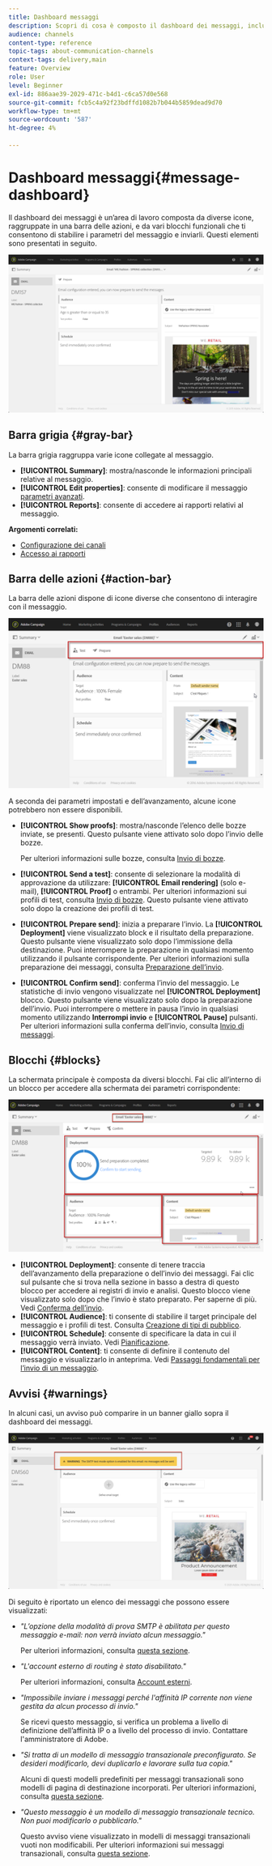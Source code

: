 ```yaml
---
title: Dashboard messaggi
description: Scopri di cosa è composto il dashboard dei messaggi, inclusa la barra delle azioni e i vari blocchi funzionali.
audience: channels
content-type: reference
topic-tags: about-communication-channels
context-tags: delivery,main
feature: Overview
role: User
level: Beginner
exl-id: 886aae39-2029-471c-b4d1-c6ca57d0e568
source-git-commit: fcb5c4a92f23bdffd1082b7b044b5859dead9d70
workflow-type: tm+mt
source-wordcount: '587'
ht-degree: 4%

---
```


# Dashboard messaggi{#message-dashboard}

Il dashboard dei messaggi è un’area di lavoro composta da diverse icone, raggruppate in una barra delle azioni, e da vari blocchi funzionali che ti consentono di stabilire i parametri del messaggio e inviarli. Questi elementi sono presentati in seguito.

![](assets/delivery_dashboard_2.png)

## Barra grigia {#gray-bar}

La barra grigia raggruppa varie icone collegate al messaggio.

* **[!UICONTROL Summary]**: mostra/nasconde le informazioni principali relative al messaggio.
* **[!UICONTROL Edit properties]**: consente di modificare il messaggio [parametri avanzati](../../administration/using/configuring-email-channel.md#list-of-email-properties).
* **[!UICONTROL Reports]**: consente di accedere ai rapporti relativi al messaggio.

**Argomenti correlati:**

* [Configurazione dei canali](../../administration/using/about-channel-configuration.md)
* [Accesso ai rapporti](../../reporting/using/about-dynamic-reports.md)

## Barra delle azioni {#action-bar}

La barra delle azioni dispone di icone diverse che consentono di interagire con il messaggio.

![](assets/delivery_dashboard_4.png)

A seconda dei parametri impostati e dell’avanzamento, alcune icone potrebbero non essere disponibili.

* **[!UICONTROL Show proofs]**: mostra/nasconde l’elenco delle bozze inviate, se presenti. Questo pulsante viene attivato solo dopo l’invio delle bozze.

   Per ulteriori informazioni sulle bozze, consulta [Invio di bozze](../../sending/using/sending-proofs.md).

* **[!UICONTROL Send a test]**: consente di selezionare la modalità di approvazione da utilizzare: **[!UICONTROL Email rendering]** (solo e-mail), **[!UICONTROL Proof]** o entrambi. Per ulteriori informazioni sui profili di test, consulta [Invio di bozze](../../sending/using/sending-proofs.md). Questo pulsante viene attivato solo dopo la creazione dei profili di test.

* **[!UICONTROL Prepare send]**: inizia a preparare l’invio. La **[!UICONTROL Deployment]** viene visualizzato block e il risultato della preparazione. Questo pulsante viene visualizzato solo dopo l’immissione della destinazione. Puoi interrompere la preparazione in qualsiasi momento utilizzando il pulsante corrispondente. Per ulteriori informazioni sulla preparazione dei messaggi, consulta [Preparazione dell’invio](../../sending/using/preparing-the-send.md).

* **[!UICONTROL Confirm send]**: conferma l’invio del messaggio. Le statistiche di invio vengono visualizzate nel **[!UICONTROL Deployment]** blocco. Questo pulsante viene visualizzato solo dopo la preparazione dell’invio. Puoi interrompere o mettere in pausa l’invio in qualsiasi momento utilizzando **Interrompi invio** e **[!UICONTROL Pause]** pulsanti. Per ulteriori informazioni sulla conferma dell’invio, consulta [Invio di messaggi](../../sending/using/confirming-the-send.md).

## Blocchi {#blocks}

La schermata principale è composta da diversi blocchi. Fai clic all’interno di un blocco per accedere alla schermata dei parametri corrispondente:

![](assets/delivery_dashboard_3.png)

* **[!UICONTROL Deployment]**: consente di tenere traccia dell’avanzamento della preparazione o dell’invio dei messaggi. Fai clic sul pulsante che si trova nella sezione in basso a destra di questo blocco per accedere ai registri di invio e analisi. Questo blocco viene visualizzato solo dopo che l’invio è stato preparato. Per saperne di più. Vedi [Conferma dell’invio](../../sending/using/confirming-the-send.md).
* **[!UICONTROL Audience]**: ti consente di stabilire il target principale del messaggio e i profili di test. Consulta [Creazione di tipi di pubblico](../../audiences/using/creating-audiences.md).
* **[!UICONTROL Schedule]**: consente di specificare la data in cui il messaggio verrà inviato. Vedi [Pianificazione](../../sending/using/about-scheduling-messages.md).
* **[!UICONTROL Content]**: ti consente di definire il contenuto del messaggio e visualizzarlo in anteprima. Vedi [Passaggi fondamentali per l’invio di un messaggio](../../channels/using/key-steps-to-send-a-message.md).

## Avvisi {#warnings}

In alcuni casi, un avviso può comparire in un banner giallo sopra il dashboard dei messaggi.

![](assets/delivery_dashboard_warnings.png)

Di seguito è riportato un elenco dei messaggi che possono essere visualizzati:

* *&quot;L’opzione della modalità di prova SMTP è abilitata per questo messaggio e-mail: non verrà inviato alcun messaggio.&quot;*

   Per ulteriori informazioni, consulta [questa sezione](../../administration/using/configuring-email-channel.md#smtp-test-mode).

* *&quot;L&#39;account esterno di routing è stato disabilitato.&quot;*

   Per ulteriori informazioni, consulta [Account esterni](../../administration/using/external-accounts.md).

* *&quot;Impossibile inviare i messaggi perché l&#39;affinità IP corrente non viene gestita da alcun processo di invio.&quot;*

   Se ricevi questo messaggio, si verifica un problema a livello di definizione dell’affinità IP o a livello del processo di invio. Contattare l&#39;amministratore di Adobe.

* *&quot;Si tratta di un modello di messaggio transazionale preconfigurato. Se desideri modificarlo, devi duplicarlo e lavorare sulla tua copia.&quot;*

   Alcuni di questi modelli predefiniti per messaggi transazionali sono modelli di pagina di destinazione incorporati. Per ulteriori informazioni, consulta [questa sezione](../../channels/using/landing-page-templates.md).

* *&quot;Questo messaggio è un modello di messaggio transazionale tecnico. Non puoi modificarlo o pubblicarlo.&quot;*

   Questo avviso viene visualizzato in modelli di messaggi transazionali vuoti non modificabili. Per ulteriori informazioni sui messaggi transazionali, consulta [questa sezione](../../channels/using/getting-started-with-transactional-msg.md).
